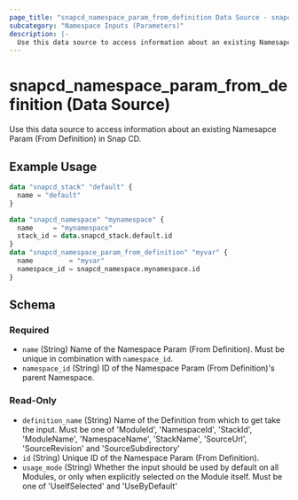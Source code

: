 ```yaml
---
page_title: "snapcd_namespace_param_from_definition Data Source - snapcd"
subcategory: "Namespace Inputs (Parameters)"
description: |-
  Use this data source to access information about an existing Namesapce Param (From Definition) in Snap CD.
---
```


# snapcd_namespace_param_from_definition (Data Source)

Use this data source to access information about an existing Namesapce Param (From Definition) in Snap CD.


## Example Usage

```terraform
data "snapcd_stack" "default" {
  name = "default"
}

data "snapcd_namespace" "mynamespace" {
  name     = "mynamespace"
  stack_id = data.snapcd_stack.default.id
}
data "snapcd_namespace_param_from_definition" "myvar" {
  name         = "myvar"
  namespace_id = snapcd_namespace.mynamespace.id
}
```

<!-- schema generated by tfplugindocs -->
## Schema

### Required

- `name` (String) Name of the Namespace Param (From Definition).  Must be unique in combination with `namespace_id`.
- `namespace_id` (String) ID of the Namespace Param (From Definition)'s parent Namespace.

### Read-Only

- `definition_name` (String) Name of the Definition from which to get take the input. Must be one of 'ModuleId', 'NamespaceId', 'StackId', 'ModuleName', 'NamespaceName', 'StackName', 'SourceUrl', 'SourceRevision' and 'SourceSubdirectory'
- `id` (String) Unique ID of the Namespace Param (From Definition).
- `usage_mode` (String) Whether the input should be used by default on all Modules, or only when explicitly selected on the Module itself. Must be one of 'UseIfSelected' and 'UseByDefault'
